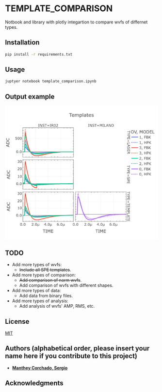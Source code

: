 # TEMPLATE_COMPARISON

Notbook and library with plotly integartion to compare wvfs of differnet types.

## Installation

```bash
pip install -r requirements.txt
```

## Usage

```bash
juptyer notebook template_comparison.ipynb
```

## Output example

![Example](newplot.png)

## TODO

* Add more types of wvfs:
  * ~~Include all SPE templates~~.
* Add more types of comparison:
  * ~~Add comparison of norm wvfs~~.
  * Add comparison of wvfs with different shapes.
* Add more types of data:
  * Add data from binary files.
* Add more types of analysis:
  * Add analysis of wvfs' AMP, RMS, etc.

## License

[MIT](https://choosealicense.com/licenses/mit/)

## Authors (alphabetical order, please insert your name here if you contribute to this project)

* [**Manthey Corchado, Sergio**](https://github.com/mantheys)

## Acknowledgments